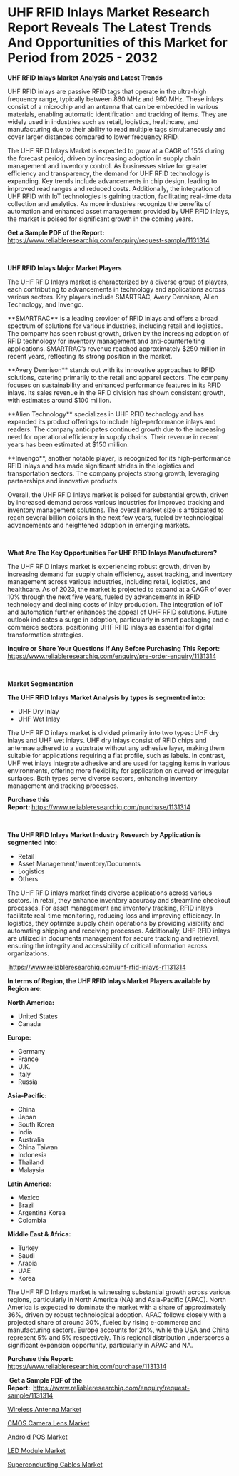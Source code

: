 <p><h1>UHF RFID Inlays Market Research Report Reveals The Latest Trends And Opportunities of this Market for Period from 2025 - 2032</h1></p><p><strong>UHF RFID Inlays Market Analysis and Latest Trends</strong></p>
<p><p>UHF RFID inlays are passive RFID tags that operate in the ultra-high frequency range, typically between 860 MHz and 960 MHz. These inlays consist of a microchip and an antenna that can be embedded in various materials, enabling automatic identification and tracking of items. They are widely used in industries such as retail, logistics, healthcare, and manufacturing due to their ability to read multiple tags simultaneously and cover larger distances compared to lower frequency RFID.</p><p>The UHF RFID Inlays Market is expected to grow at a CAGR of 15% during the forecast period, driven by increasing adoption in supply chain management and inventory control. As businesses strive for greater efficiency and transparency, the demand for UHF RFID technology is expanding. Key trends include advancements in chip design, leading to improved read ranges and reduced costs. Additionally, the integration of UHF RFID with IoT technologies is gaining traction, facilitating real-time data collection and analytics. As more industries recognize the benefits of automation and enhanced asset management provided by UHF RFID inlays, the market is poised for significant growth in the coming years.</p></p>
<p><strong>Get a Sample PDF of the Report:&nbsp;</strong> <a href="https://www.reliableresearchiq.com/enquiry/request-sample/1131314?utm_campaign=1834&utm_medium=2&utm_source=Github&utm_content=ia&utm_term=11022025&utm_id=uhf-rfid-inlays">https://www.reliableresearchiq.com/enquiry/request-sample/1131314</a></p>
<p>&nbsp;</p>
<p><strong>UHF RFID Inlays Major Market Players</strong></p>
<p><p>The UHF RFID Inlays market is characterized by a diverse group of players, each contributing to advancements in technology and applications across various sectors. Key players include SMARTRAC, Avery Dennison, Alien Technology, and Invengo.</p><p>**SMARTRAC** is a leading provider of RFID inlays and offers a broad spectrum of solutions for various industries, including retail and logistics. The company has seen robust growth, driven by the increasing adoption of RFID technology for inventory management and anti-counterfeiting applications. SMARTRAC’s revenue reached approximately $250 million in recent years, reflecting its strong position in the market.</p><p>**Avery Dennison** stands out with its innovative approaches to RFID solutions, catering primarily to the retail and apparel sectors. The company focuses on sustainability and enhanced performance features in its RFID inlays. Its sales revenue in the RFID division has shown consistent growth, with estimates around $100 million.</p><p>**Alien Technology** specializes in UHF RFID technology and has expanded its product offerings to include high-performance inlays and readers. The company anticipates continued growth due to the increasing need for operational efficiency in supply chains. Their revenue in recent years has been estimated at $150 million.</p><p>**Invengo**, another notable player, is recognized for its high-performance RFID inlays and has made significant strides in the logistics and transportation sectors. The company projects strong growth, leveraging partnerships and innovative products.</p><p>Overall, the UHF RFID Inlays market is poised for substantial growth, driven by increased demand across various industries for improved tracking and inventory management solutions. The overall market size is anticipated to reach several billion dollars in the next few years, fueled by technological advancements and heightened adoption in emerging markets.</p></p>
<p>&nbsp;</p>
<p><strong>What Are The Key Opportunities For UHF RFID Inlays Manufacturers?</strong></p>
<p><p>The UHF RFID inlays market is experiencing robust growth, driven by increasing demand for supply chain efficiency, asset tracking, and inventory management across various industries, including retail, logistics, and healthcare. As of 2023, the market is projected to expand at a CAGR of over 10% through the next five years, fueled by advancements in RFID technology and declining costs of inlay production. The integration of IoT and automation further enhances the appeal of UHF RFID solutions. Future outlook indicates a surge in adoption, particularly in smart packaging and e-commerce sectors, positioning UHF RFID inlays as essential for digital transformation strategies.</p></p>
<p><strong>Inquire or Share Your Questions If Any Before Purchasing This Report:</strong> <a href="https://www.reliableresearchiq.com/enquiry/pre-order-enquiry/1131314?utm_campaign=1834&utm_medium=2&utm_source=Github&utm_content=ia&utm_term=11022025&utm_id=uhf-rfid-inlays">https://www.reliableresearchiq.com/enquiry/pre-order-enquiry/1131314</a></p>
<p>&nbsp;</p>
<p><strong>Market Segmentation</strong></p>
<p><strong>The UHF RFID Inlays Market Analysis by types is segmented into:</strong></p>
<p><ul><li>UHF Dry Inlay</li><li>UHF Wet Inlay</li></ul></p>
<p><p>The UHF RFID inlays market is divided primarily into two types: UHF dry inlays and UHF wet inlays. UHF dry inlays consist of RFID chips and antennae adhered to a substrate without any adhesive layer, making them suitable for applications requiring a flat profile, such as labels. In contrast, UHF wet inlays integrate adhesive and are used for tagging items in various environments, offering more flexibility for application on curved or irregular surfaces. Both types serve diverse sectors, enhancing inventory management and tracking processes.</p></p>
<p><strong>Purchase this Report:&nbsp;</strong><a href="https://www.reliableresearchiq.com/purchase/1131314?utm_campaign=1834&utm_medium=2&utm_source=Github&utm_content=ia&utm_term=11022025&utm_id=uhf-rfid-inlays">https://www.reliableresearchiq.com/purchase/1131314</a></p>
<p>&nbsp;</p>
<p><strong>The UHF RFID Inlays Market Industry Research by Application is segmented into:</strong></p>
<p><ul><li>Retail</li><li>Asset Management/Inventory/Documents</li><li>Logistics</li><li>Others</li></ul></p>
<p><p>The UHF RFID inlays market finds diverse applications across various sectors. In retail, they enhance inventory accuracy and streamline checkout processes. For asset management and inventory tracking, RFID inlays facilitate real-time monitoring, reducing loss and improving efficiency. In logistics, they optimize supply chain operations by providing visibility and automating shipping and receiving processes. Additionally, UHF RFID inlays are utilized in documents management for secure tracking and retrieval, ensuring the integrity and accessibility of critical information across organizations.</p></p>
<p><a href="https://www.reliableresearchiq.com/uhf-rfid-inlays-r1131314?utm_campaign=1834&utm_medium=2&utm_source=Github&utm_content=ia&utm_term=11022025&utm_id=uhf-rfid-inlays">&nbsp;https://www.reliableresearchiq.com/uhf-rfid-inlays-r1131314</a></p>
<p><strong>In terms of Region, the UHF RFID Inlays Market Players available by Region are:</strong></p>
<p>
    <p> <strong> North America: </strong>
        <ul>
            <li>United States</li>
            <li>Canada</li>
        </ul>
        </p> 
    <p> <strong> Europe: </strong>
        <ul>
            <li>Germany</li>
            <li>France</li>
            <li>U.K.</li>
            <li>Italy</li>
            <li>Russia</li>
        </ul>
        </p> 
    <p> <strong> Asia-Pacific: </strong>
        <ul>
            <li>China</li>
            <li>Japan</li>
            <li>South Korea</li>
            <li>India</li>
            <li>Australia</li>
            <li>China Taiwan</li>
            <li>Indonesia</li>
            <li>Thailand</li>
            <li>Malaysia</li>
        </ul>
        </p> 
    <p> <strong> Latin America: </strong>
        <ul>
            <li>Mexico</li>
            <li>Brazil</li>
            <li>Argentina Korea</li>
            <li>Colombia</li>
        </ul>
        </p> 
    <p> <strong> Middle East & Africa: </strong>
        <ul>
            <li>Turkey</li>
            <li>Saudi</li>
            <li>Arabia</li>
            <li>UAE</li>
            <li>Korea</li>
        </ul>
    </p>
    </p>
<p><p>The UHF RFID Inlays market is witnessing substantial growth across various regions, particularly in North America (NA) and Asia-Pacific (APAC). North America is expected to dominate the market with a share of approximately 36%, driven by robust technological adoption. APAC follows closely with a projected share of around 30%, fueled by rising e-commerce and manufacturing sectors. Europe accounts for 24%, while the USA and China represent 5% and 5% respectively. This regional distribution underscores a significant expansion opportunity, particularly in APAC and NA.</p></p>
<p><strong>Purchase this Report: </strong><a href="https://www.reliableresearchiq.com/purchase/1131314?utm_campaign=1834&utm_medium=2&utm_source=Github&utm_content=ia&utm_term=11022025&utm_id=uhf-rfid-inlays">https://www.reliableresearchiq.com/purchase/1131314</a></p>
<p>&nbsp;<strong>Get a Sample PDF of the Report:&nbsp;&nbsp;</strong><a href="https://www.reliableresearchiq.com/enquiry/request-sample/1131314?utm_campaign=1834&utm_medium=2&utm_source=Github&utm_content=ia&utm_term=11022025&utm_id=uhf-rfid-inlays">https://www.reliableresearchiq.com/enquiry/request-sample/1131314</a></p>
<p><strong></strong></p>
<p><p><a href="https://github.com/deltadobink2/Market-Research-Report-List-1/blob/main/wireless-antenna-market.md?utm_campaign=1834&utm_medium=2&utm_source=Github&utm_content=ia&utm_term=11022025&utm_id=uhf-rfid-inlays">Wireless Antenna Market</a></p><p><a href="https://github.com/qazalakanle/Market-Research-Report-List-1/blob/main/cmos-camera-lens-market.md?utm_campaign=1834&utm_medium=2&utm_source=Github&utm_content=ia&utm_term=11022025&utm_id=uhf-rfid-inlays">CMOS Camera Lens Market</a></p><p><a href="https://github.com/alatoeve/Market-Research-Report-List-1/blob/main/android-pos-market.md?utm_campaign=1834&utm_medium=2&utm_source=Github&utm_content=ia&utm_term=11022025&utm_id=uhf-rfid-inlays">Android POS Market</a></p><p><a href="https://github.com/storcweithzg/Market-Research-Report-List-1/blob/main/led-module-market.md?utm_campaign=1834&utm_medium=2&utm_source=Github&utm_content=ia&utm_term=11022025&utm_id=uhf-rfid-inlays">LED Module Market</a></p><p><a href="https://github.com/seibttullyjh/Market-Research-Report-List-1/blob/main/superconducting-cables-market.md?utm_campaign=1834&utm_medium=2&utm_source=Github&utm_content=ia&utm_term=11022025&utm_id=uhf-rfid-inlays">Superconducting Cables Market</a></p></p>